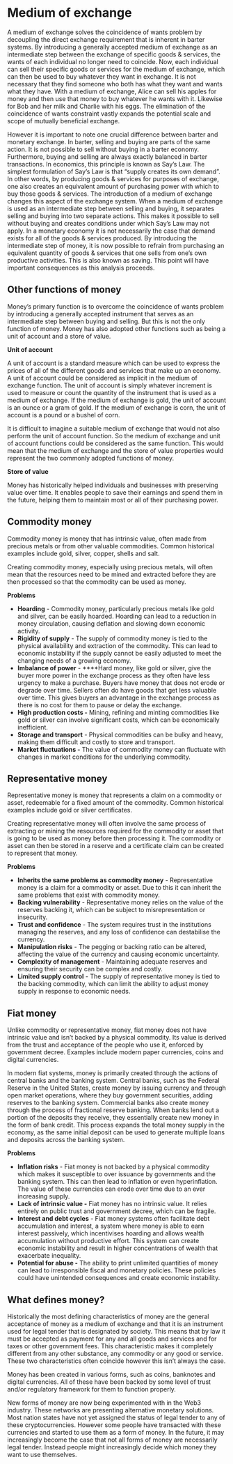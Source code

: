 # Medium of exchange

A medium of exchange solves the coincidence of wants problem by decoupling the direct exchange requirement that is inherent in barter systems. By introducing a generally accepted medium of exchange as an intermediate step between the exchange of specific goods & services, the wants of each individual no longer need to coincide. Now, each individual can sell their specific goods or services for the medium of exchange, which can then be used to buy whatever they want in exchange. It is not necessary that they find someone who both has what they want and wants what they have. With a medium of exchange, Alice can sell his apples for money and then use that money to buy whatever he wants with it. Likewise for Bob and her milk and Charlie with his eggs. The elimination of the coincidence of wants constraint vastly expands the potential scale and scope of mutually beneficial exchange.

However it is important to note one crucial difference between barter and monetary exchange. In barter, selling and buying are parts of the same action. It is not possible to sell without buying in a barter economy. Furthermore, buying and selling are always exactly balanced in barter transactions. In economics, this principle is known as Say’s Law. The simplest formulation of Say’s Law is that “supply creates its own demand”. In other words, by producing goods & services for purposes of exchange, one also creates an equivalent amount of purchasing power with which to buy those goods & services. The introduction of a medium of exchange changes this aspect of the exchange system. When a medium of exchange is used as an intermediate step between selling and buying, it separates selling and buying into two separate actions. This makes it possible to sell without buying and creates conditions under which Say’s Law may not apply. In a monetary economy it is not necessarily the case that demand exists for all of the goods & services produced. By introducing the intermediate step of money, it is now possible to refrain from purchasing an equivalent quantity of goods & services that one sells from one’s own productive activities. This is also known as saving. This point will have important consequences as this analysis proceeds.



## Other functions of money

Money’s primary function is to overcome the coincidence of wants problem by introducing a generally accepted instrument that serves as an intermediate step between buying and selling. But this is not the only function of money. Money has also adopted other functions such as being a unit of account and a store of value.



**Unit of account**

A unit of account is a standard measure which can be used to express the prices of all of the different goods and services that make up an economy. A unit of account could be considered as implicit in the medium of exchange function. The unit of account is simply whatever increment is used to measure or count the quantity of the instrument that is used as a medium of exchange. If the medium of exchange is gold, the unit of account is an ounce or a gram of gold. If the medium of exchange is corn, the unit of account is a pound or a bushel of corn.

It is difficult to imagine a suitable medium of exchange that would not also perform the unit of account function. So the medium of exchange and unit of account functions could be considered as the same function. This would mean that the medium of exchange and the store of value properties would represent the two commonly adopted functions of money.



**Store of value**

Money has historically helped individuals and businesses with preserving value over time. It enables people to save their earnings and spend them in the future, helping them to maintain most or all of their purchasing power.



## **Commodity money**

Commodity money is money that has intrinsic value, often made from precious metals or from other valuable commodities. Common historical examples include gold, silver, copper, shells and salt.

Creating commodity money, especially using precious metals, will often mean that the resources need to be mined and extracted before they are then processed so that the commodity can be used as money.



**Problems**

* **Hoarding** - Commodity money, particularly precious metals like gold and silver, can be easily hoarded. Hoarding can lead to a reduction in money circulation, causing deflation and slowing down economic activity.
* **Rigidity of supply** - The supply of commodity money is tied to the physical availability and extraction of the commodity. This can lead to economic instability if the supply cannot be easily adjusted to meet the changing needs of a growing economy.
* **Imbalance of power** - \*\*\*\*Hard money, like gold or silver, give the buyer more power in the exchange process as they often have less urgency to make a purchase. Buyers have money that does not erode or degrade over time. Sellers often do have goods that get less valuable over time. This gives buyers an advantage in the exchange process as there is no cost for them to pause or delay the exchange.
* **High production costs -** Mining, refining and minting commodities like gold or silver can involve significant costs, which can be economically inefficient.
* **Storage and transport** - Physical commodities can be bulky and heavy, making them difficult and costly to store and transport.
* **Market fluctuations -** The value of commodity money can fluctuate with changes in market conditions for the underlying commodity.



## Representative money

Representative money is money that represents a claim on a commodity or asset, redeemable for a fixed amount of the commodity. Common historical examples include gold or silver certificates.

Creating representative money will often involve the same process of extracting or mining the resources required for the commodity or asset that is going to be used as money before then processing it. The commodity or asset can then be stored in a reserve and a certificate claim can be created to represent that money.



**Problems**

* **Inherits the same problems as commodity money** - Representative money is a claim for a commodity or asset. Due to this it can inherit the same problems that exist with commodity money.
* **Backing vulnerability** - Representative money relies on the value of the reserves backing it, which can be subject to misrepresentation or insecurity.
* **Trust and confidence** - The system requires trust in the institutions managing the reserves, and any loss of confidence can destabilise the currency.
* **Manipulation risks** - The pegging or backing ratio can be altered, affecting the value of the currency and causing economic uncertainty.
* **Complexity of management** - Maintaining adequate reserves and ensuring their security can be complex and costly.
* **Limited supply control** - The supply of representative money is tied to the backing commodity, which can limit the ability to adjust money supply in response to economic needs.



## **Fiat money**

Unlike commodity or representative money, fiat money does not have intrinsic value and isn’t backed by a physical commodity. Its value is derived from the trust and acceptance of the people who use it, enforced by government decree. Examples include modern paper currencies, coins and digital currencies.

In modern fiat systems, money is primarily created through the actions of central banks and the banking system. Central banks, such as the Federal Reserve in the United States, create money by issuing currency and through open market operations, where they buy government securities, adding reserves to the banking system. Commercial banks also create money through the process of fractional reserve banking. When banks lend out a portion of the deposits they receive, they essentially create new money in the form of bank credit. This process expands the total money supply in the economy, as the same initial deposit can be used to generate multiple loans and deposits across the banking system.



**Problems**

* **Inflation risks** - Fiat money is not backed by a physical commodity which makes it susceptible to over issuance by governments and the banking system. This can then lead to inflation or even hyperinflation. The value of these currencies can erode over time due to an ever increasing supply.
* **Lack of intrinsic value -** Fiat money has no intrinsic value. It relies entirely on public trust and government decree, which can be fragile.
* **Interest and debt cycles** - Fiat money systems often facilitate debt accumulation and interest, a system where money is able to earn interest passively, which incentivises hoarding and allows wealth accumulation without productive effort. This system can create economic instability and result in higher concentrations of wealth that exacerbate inequality.
* **Potential for abuse -** The ability to print unlimited quantities of money can lead to irresponsible fiscal and monetary policies. These policies could have unintended consequences and create economic instability.



## What defines money?

Historically the most defining characteristics of money are the general acceptance of money as a medium of exchange and that it is an instrument used for legal tender that is designated by society. This means that by law it must be accepted as payment for any and all goods and services and for taxes or other government fees. This characteristic makes it completely different from any other substance, any commodity or any good or service. These two characteristics often coincide however this isn’t always the case.

Money has been created in various forms, such as coins, banknotes and digital currencies. All of these have been backed by some level of trust and/or regulatory framework for them to function properly.

New forms of money are now being experimented with in the Web3 industry. These networks are presenting alternative monetary solutions. Most nation states have not yet assigned the status of legal tender to any of these cryptocurrencies. However some people have transacted with these currencies and started to use them as a form of money. In the future, it may increasingly become the case that not all forms of money are necessarily legal tender. Instead people might increasingly decide which money they want to use themselves.
